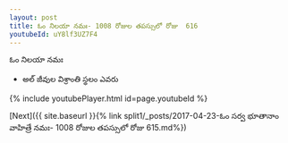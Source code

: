 ```yaml
---
layout: post
title: ఓం నిలయా నమః- 1008 రోజుల తపస్సులో రోజు  616
youtubeId: uY8lf3UZ7F4
---
```

 
 
 ఓం నిలయా నమః  
 
 -  అల్ జీవుల విశ్రాంతి స్థలం ఎవరు 
 
  
 
  
 
 
 
 
 
 


{% include youtubePlayer.html id=page.youtubeId %}
 
[Next]({{ site.baseurl }}{% link  split1/_posts/2017-04-23-ఓం సర్వ భూతానాం వాహిత్రే నమః- 1008 రోజుల తపస్సులో రోజు  615.md%})
 
